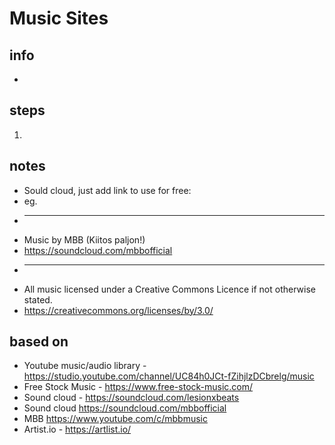 # Music Sites  

## info  
* 

## steps  
1. 

## notes  
*  Sould cloud, just add link to use for free:
*  eg.
*  ---
*  Music by MBB (Kiitos paljon!)
*  https://soundcloud.com/mbbofficial
*  ---
*  All music licensed under a Creative Commons Licence if not otherwise stated.
*  https://creativecommons.org/licenses/by/3.0/


## based on  
*  Youtube music/audio library - https://studio.youtube.com/channel/UC84h0JCt-fZihjlzDCbrelg/music
*  Free Stock Music - https://www.free-stock-music.com/
*  Sound cloud - https://soundcloud.com/lesionxbeats
*  Sound cloud https://soundcloud.com/mbbofficial
*  MBB https://www.youtube.com/c/mbbmusic
*  Artist.io - https://artlist.io/
